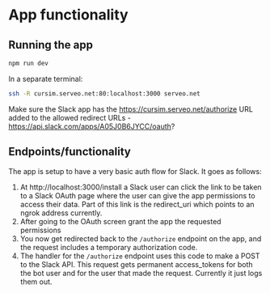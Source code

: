 # App functionality

## Running the app

```bash
npm run dev
```

In a separate terminal:

```bash
ssh -R cursim.serveo.net:80:localhost:3000 serveo.net
```

Make sure the Slack app has the https://cursim.serveo.net/authorize URL added to the allowed redirect URLs - https://api.slack.com/apps/A05J0B6JYCC/oauth?

## Endpoints/functionality

The app is setup to have a very basic auth flow for Slack. It goes as follows:

1. At http://localhost:3000/install a Slack user can click the link to be taken to a Slack OAuth page where the user can give the app permissions to access their data. Part of this link is the redirect_uri which points to an ngrok address currently.
2. After going to the OAuth screen grant the app the requested permissions
3. You now get redirected back to the `/authorize` endpoint on the app, and the request includes a temporary authorization code.
4. The handler for the `/authorize` endpoint uses this code to make a POST to the Slack API. This request gets permanent access_tokens for both the bot user and for the user that made the request. Currently it just logs them out.
